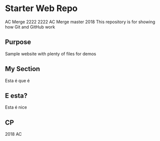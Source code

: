 # Starter Web Repo

AC Merge 2222 2222
AC Merge master 2018
This repository is for showing how Git and GitHub work

## Purpose

Sample website with plenty of files for demos

## My Section

Esta é que é

## E esta?

Esta é nice

## CP

2018 AC
